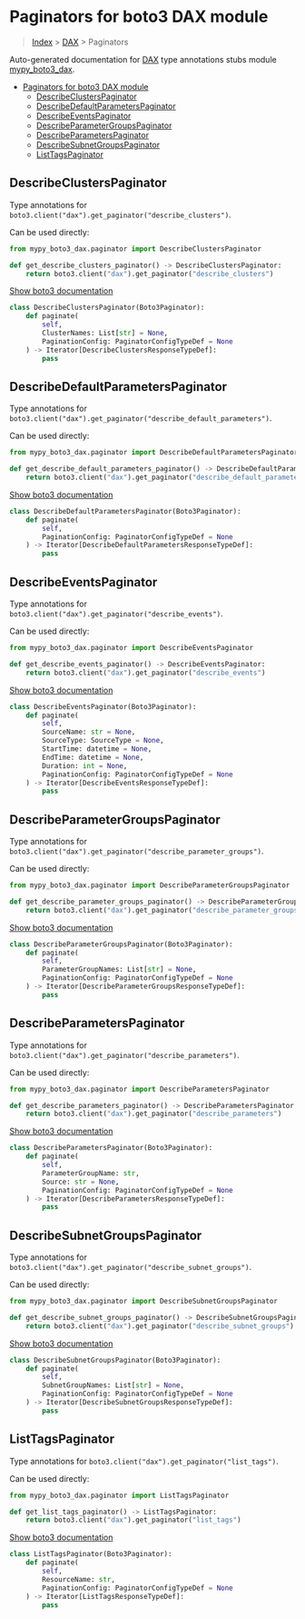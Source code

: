 # Paginators for boto3 DAX module

> [Index](../README.md) > [DAX](./README.md) > Paginators

Auto-generated documentation for [DAX](https://boto3.amazonaws.com/v1/documentation/api/latest/reference/services/dax.html#DAX)
type annotations stubs module [mypy_boto3_dax](https://pypi.org/project/mypy-boto3-dax/).

- [Paginators for boto3 DAX module](#paginators-for-boto3-dax-module)
  - [DescribeClustersPaginator](#describeclusterspaginator)
  - [DescribeDefaultParametersPaginator](#describedefaultparameterspaginator)
  - [DescribeEventsPaginator](#describeeventspaginator)
  - [DescribeParameterGroupsPaginator](#describeparametergroupspaginator)
  - [DescribeParametersPaginator](#describeparameterspaginator)
  - [DescribeSubnetGroupsPaginator](#describesubnetgroupspaginator)
  - [ListTagsPaginator](#listtagspaginator)

## DescribeClustersPaginator

Type annotations for `boto3.client("dax").get_paginator("describe_clusters")`.

Can be used directly:

```python
from mypy_boto3_dax.paginator import DescribeClustersPaginator

def get_describe_clusters_paginator() -> DescribeClustersPaginator:
    return boto3.client("dax").get_paginator("describe_clusters")
```

[Show boto3 documentation](https://boto3.amazonaws.com/v1/documentation/api/latest/reference/services/dax.html#DAX.Paginator.DescribeClusters)

```python
class DescribeClustersPaginator(Boto3Paginator):
    def paginate(
        self,
        ClusterNames: List[str] = None,
        PaginationConfig: PaginatorConfigTypeDef = None
    ) -> Iterator[DescribeClustersResponseTypeDef]:
        pass
```
## DescribeDefaultParametersPaginator

Type annotations for `boto3.client("dax").get_paginator("describe_default_parameters")`.

Can be used directly:

```python
from mypy_boto3_dax.paginator import DescribeDefaultParametersPaginator

def get_describe_default_parameters_paginator() -> DescribeDefaultParametersPaginator:
    return boto3.client("dax").get_paginator("describe_default_parameters")
```

[Show boto3 documentation](https://boto3.amazonaws.com/v1/documentation/api/latest/reference/services/dax.html#DAX.Paginator.DescribeDefaultParameters)

```python
class DescribeDefaultParametersPaginator(Boto3Paginator):
    def paginate(
        self,
        PaginationConfig: PaginatorConfigTypeDef = None
    ) -> Iterator[DescribeDefaultParametersResponseTypeDef]:
        pass
```
## DescribeEventsPaginator

Type annotations for `boto3.client("dax").get_paginator("describe_events")`.

Can be used directly:

```python
from mypy_boto3_dax.paginator import DescribeEventsPaginator

def get_describe_events_paginator() -> DescribeEventsPaginator:
    return boto3.client("dax").get_paginator("describe_events")
```

[Show boto3 documentation](https://boto3.amazonaws.com/v1/documentation/api/latest/reference/services/dax.html#DAX.Paginator.DescribeEvents)

```python
class DescribeEventsPaginator(Boto3Paginator):
    def paginate(
        self,
        SourceName: str = None,
        SourceType: SourceType = None,
        StartTime: datetime = None,
        EndTime: datetime = None,
        Duration: int = None,
        PaginationConfig: PaginatorConfigTypeDef = None
    ) -> Iterator[DescribeEventsResponseTypeDef]:
        pass
```
## DescribeParameterGroupsPaginator

Type annotations for `boto3.client("dax").get_paginator("describe_parameter_groups")`.

Can be used directly:

```python
from mypy_boto3_dax.paginator import DescribeParameterGroupsPaginator

def get_describe_parameter_groups_paginator() -> DescribeParameterGroupsPaginator:
    return boto3.client("dax").get_paginator("describe_parameter_groups")
```

[Show boto3 documentation](https://boto3.amazonaws.com/v1/documentation/api/latest/reference/services/dax.html#DAX.Paginator.DescribeParameterGroups)

```python
class DescribeParameterGroupsPaginator(Boto3Paginator):
    def paginate(
        self,
        ParameterGroupNames: List[str] = None,
        PaginationConfig: PaginatorConfigTypeDef = None
    ) -> Iterator[DescribeParameterGroupsResponseTypeDef]:
        pass
```
## DescribeParametersPaginator

Type annotations for `boto3.client("dax").get_paginator("describe_parameters")`.

Can be used directly:

```python
from mypy_boto3_dax.paginator import DescribeParametersPaginator

def get_describe_parameters_paginator() -> DescribeParametersPaginator:
    return boto3.client("dax").get_paginator("describe_parameters")
```

[Show boto3 documentation](https://boto3.amazonaws.com/v1/documentation/api/latest/reference/services/dax.html#DAX.Paginator.DescribeParameters)

```python
class DescribeParametersPaginator(Boto3Paginator):
    def paginate(
        self,
        ParameterGroupName: str,
        Source: str = None,
        PaginationConfig: PaginatorConfigTypeDef = None
    ) -> Iterator[DescribeParametersResponseTypeDef]:
        pass
```
## DescribeSubnetGroupsPaginator

Type annotations for `boto3.client("dax").get_paginator("describe_subnet_groups")`.

Can be used directly:

```python
from mypy_boto3_dax.paginator import DescribeSubnetGroupsPaginator

def get_describe_subnet_groups_paginator() -> DescribeSubnetGroupsPaginator:
    return boto3.client("dax").get_paginator("describe_subnet_groups")
```

[Show boto3 documentation](https://boto3.amazonaws.com/v1/documentation/api/latest/reference/services/dax.html#DAX.Paginator.DescribeSubnetGroups)

```python
class DescribeSubnetGroupsPaginator(Boto3Paginator):
    def paginate(
        self,
        SubnetGroupNames: List[str] = None,
        PaginationConfig: PaginatorConfigTypeDef = None
    ) -> Iterator[DescribeSubnetGroupsResponseTypeDef]:
        pass
```
## ListTagsPaginator

Type annotations for `boto3.client("dax").get_paginator("list_tags")`.

Can be used directly:

```python
from mypy_boto3_dax.paginator import ListTagsPaginator

def get_list_tags_paginator() -> ListTagsPaginator:
    return boto3.client("dax").get_paginator("list_tags")
```

[Show boto3 documentation](https://boto3.amazonaws.com/v1/documentation/api/latest/reference/services/dax.html#DAX.Paginator.ListTags)

```python
class ListTagsPaginator(Boto3Paginator):
    def paginate(
        self,
        ResourceName: str,
        PaginationConfig: PaginatorConfigTypeDef = None
    ) -> Iterator[ListTagsResponseTypeDef]:
        pass
```